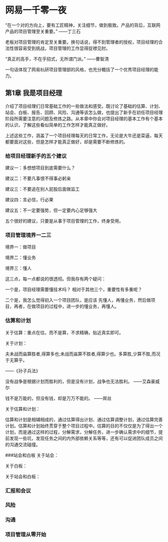 # 网易一千零一夜

“在一个对的方向上，要有工匠精神，关注细节，做到极致。产品的背后，互联网产品的项目管理至关重要。” ——丁三石

老板对项目管理的肯定至关重要。换句话说，得不到管理者的授权，项目经理的合法性很容易受到挑战，项目管理的工作显得捉襟见肘。

“真正的高手，不在乎招式，无所谓门派。” ——曹智清

一句话体现了网易杭研项目管理部的风格，也充分概括了一个优秀项目经理的能力。

## 第1章 我是项目经理

介绍了项目经理们日常基础工作的一些做法和感受。既讨论了基础的估算、计划、站会、白板、报告、回顾、风险、沟通等该怎么做，也提出了新手在初任项目经理阶段所需要注意的问题及修炼之路。从本章中你会对项目经理的基本工作有个基本的认识，了解这些看似简单的工作怎样才能真正做好。

上述这些工作，涵盖了一个项目经理每天的日常工作，无论是大牛还是菜逼，每天都要面对这些，但是怎样才能真正做好，却是需要不断修炼的。

### 给项目经理新手的五个建议

建议一：多想想项目到底需要什么？

建议二：不要凡事恨不得事必躬亲

建议三：不要追在别人屁股后面做监工

建议四：言必信，行必果

建议五：不一定要强势，但一定要内心足够强大

五个很好的建议，只要是从事于项目管理的工作，终身受用。

### 项目管理境界一二三
境界一：做项目

境界二：懂业务

境界三：懂人

这三点，每一点都说的很透彻。但我存有两个疑问：

一个是，项目经理需要懂技术吗？ 相对于其他三个，重要性有多重呢？  

二个是，我怎么觉得初入一个项目团队，是应该 先懂人，再懂业务，然后做项目，再者，在做项目的过程中，进一步的懂业务，再懂人。

### 估算和计划

关于估算：重点在估，而不是算，不求精确，贴近真实即可。

关于计划：

夫未战而庙算胜者,得算多也;未战而庙算不胜者,得算少也。多算胜,少算不胜,而况于无算乎。

——《孙子兵法》

没有战争是根据计划而胜利的，但是没有计划，战争也无法胜利。
——艾森豪威尔

钱不是万能的，但没有钱，却是万万不能的。
——屌丝

关于估算和计划：

估算和计划是相辅相成的，通过估算得出计划、通过估算调整计划，通过估算完善计划。估算和计划始终贯穿于整个项目过程中。估算的目的不仅仅是为了得出一个计划，而是通过这样的过程，分解需求，分解任务，进一步确认需求中的细节，提前发现一些坑，发现任务之间的内外部依赖关系等等，还有可以促进团队成员之间的沟通交流碰撞。

###站会和白板
关于站会：

关于白板：

关于站会和白板：

### 汇报和会议

### 风险

### 沟通

### 项目管理从零开始
